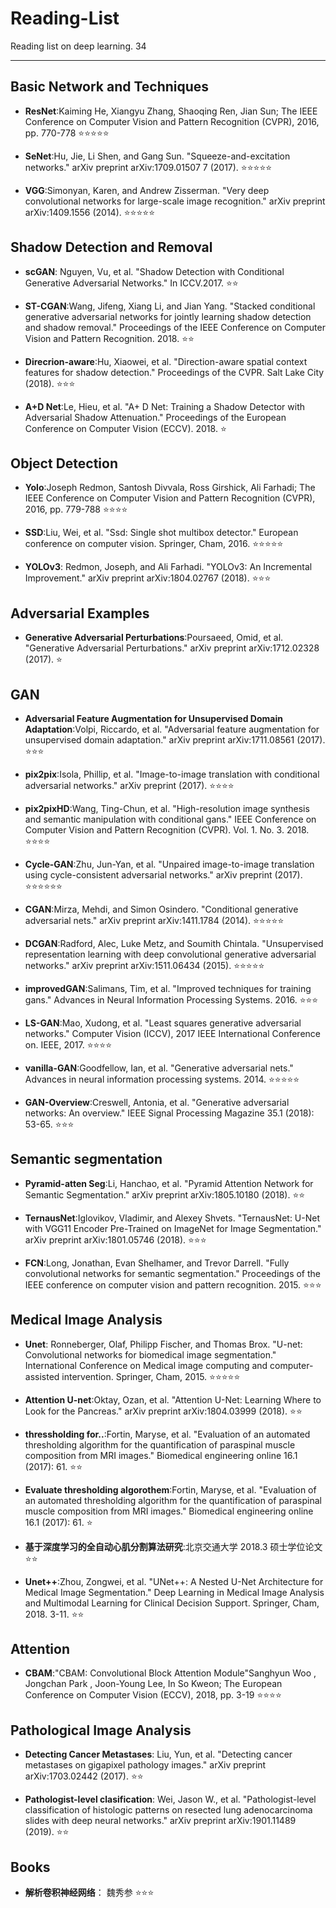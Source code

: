 # Reading-List
Reading list on deep learning. 
34
***

## Basic Network and Techniques
* **ResNet**:Kaiming He, Xiangyu Zhang, Shaoqing Ren, Jian Sun; The IEEE Conference on Computer Vision and Pattern Recognition (CVPR), 2016, pp. 770-778
:star::star::star::star::star:

* **SeNet**:Hu, Jie, Li Shen, and Gang Sun. "Squeeze-and-excitation networks." arXiv preprint arXiv:1709.01507 7 (2017).
:star::star::star::star::star:

* **VGG**:Simonyan, Karen, and Andrew Zisserman. "Very deep convolutional networks for large-scale image recognition." arXiv preprint arXiv:1409.1556 (2014).
:star::star::star::star::star:


## Shadow Detection and Removal
* **scGAN**: Nguyen, Vu, et al. "Shadow Detection with Conditional Generative Adversarial Networks." In ICCV.2017. :star::star:

* **ST-CGAN**:Wang, Jifeng, Xiang Li, and Jian Yang. "Stacked conditional generative adversarial networks for jointly learning shadow detection and shadow removal." Proceedings of the IEEE Conference on Computer Vision and Pattern Recognition. 2018.
:star::star:

* **Direcrion-aware**:Hu, Xiaowei, et al. "Direction-aware spatial context features for shadow detection." Proceedings of the CVPR. Salt Lake City (2018).
:star::star::star:

* **A+D Net**:Le, Hieu, et al. "A+ D Net: Training a Shadow Detector with Adversarial Shadow Attenuation." Proceedings of the European Conference on Computer Vision (ECCV). 2018.
:star:



## Object Detection
* **Yolo**:Joseph Redmon, Santosh Divvala, Ross Girshick, Ali Farhadi; The IEEE Conference on Computer Vision and Pattern Recognition (CVPR), 2016, pp. 779-788
:star::star::star::star:

* **SSD**:Liu, Wei, et al. "Ssd: Single shot multibox detector." European conference on computer vision. Springer, Cham, 2016.
:star::star::star::star::star:

* **YOLOv3**: Redmon, Joseph, and Ali Farhadi. "YOLOv3: An Incremental Improvement." arXiv preprint arXiv:1804.02767 (2018). :star::star::star:



## Adversarial Examples
* **Generative Adversarial Perturbations**:Poursaeed, Omid, et al. "Generative Adversarial Perturbations." arXiv preprint arXiv:1712.02328 (2017).
:star:



## GAN
* **Adversarial Feature Augmentation for Unsupervised Domain Adaptation**:Volpi, Riccardo, et al. "Adversarial feature augmentation for unsupervised domain adaptation." arXiv preprint arXiv:1711.08561 (2017).
:star::star::star:

* **pix2pix**:Isola, Phillip, et al. "Image-to-image translation with conditional adversarial networks." arXiv preprint (2017).
:star::star::star::star:

* **pix2pixHD**:Wang, Ting-Chun, et al. "High-resolution image synthesis and semantic manipulation with conditional gans." IEEE Conference on Computer Vision and Pattern Recognition (CVPR). Vol. 1. No. 3. 2018.
:star::star::star::star:

* **Cycle-GAN**:Zhu, Jun-Yan, et al. "Unpaired image-to-image translation using cycle-consistent adversarial networks." arXiv preprint (2017).
:star::star::star::star::star::star:

* **CGAN**:Mirza, Mehdi, and Simon Osindero. "Conditional generative adversarial nets." arXiv preprint arXiv:1411.1784 (2014).
:star::star::star::star::star:

* **DCGAN**:Radford, Alec, Luke Metz, and Soumith Chintala. "Unsupervised representation learning with deep convolutional generative adversarial networks." arXiv preprint arXiv:1511.06434 (2015).
:star::star::star::star::star:

* **improvedGAN**:Salimans, Tim, et al. "Improved techniques for training gans." Advances in Neural Information Processing Systems. 2016.
:star::star::star:

* **LS-GAN**:Mao, Xudong, et al. "Least squares generative adversarial networks." Computer Vision (ICCV), 2017 IEEE International Conference on. IEEE, 2017.
:star::star::star::star:

* **vanilla-GAN**:Goodfellow, Ian, et al. "Generative adversarial nets." Advances in neural information processing systems. 2014.
:star::star::star::star::star:

* **GAN-Overview**:Creswell, Antonia, et al. "Generative adversarial networks: An overview." IEEE Signal Processing Magazine 35.1 (2018): 53-65.
:star::star::star:





## Semantic segmentation
* **Pyramid-atten Seg**:Li, Hanchao, et al. "Pyramid Attention Network for Semantic Segmentation." arXiv preprint arXiv:1805.10180 (2018).
:star::star:

* **TernausNet**:Iglovikov, Vladimir, and Alexey Shvets. "TernausNet: U-Net with VGG11 Encoder Pre-Trained on ImageNet for Image Segmentation." arXiv preprint arXiv:1801.05746 (2018).
:star::star::star:

* **FCN**:Long, Jonathan, Evan Shelhamer, and Trevor Darrell. "Fully convolutional networks for semantic segmentation." Proceedings of the IEEE conference on computer vision and pattern recognition. 2015.
:star::star::star:



## Medical Image Analysis
* **Unet**: Ronneberger, Olaf, Philipp Fischer, and Thomas Brox. "U-net: Convolutional networks for biomedical image segmentation." International Conference on Medical image computing and computer-assisted intervention. Springer, Cham, 2015.
:star::star::star::star::star:

* **Attention U-net**:Oktay, Ozan, et al. "Attention U-Net: Learning Where to Look for the Pancreas." arXiv preprint arXiv:1804.03999 (2018).
:star::star:

* **thressholding for..**:Fortin, Maryse, et al. "Evaluation of an automated thresholding algorithm for the quantification of paraspinal muscle composition from MRI images." Biomedical engineering online 16.1 (2017): 61.
:star::star:

* **Evaluate thresholding algorothem**:Fortin, Maryse, et al. "Evaluation of an automated thresholding algorithm for the quantification of paraspinal muscle composition from MRI images." Biomedical engineering online 16.1 (2017): 61.
:star:

* **基于深度学习的全自动心肌分割算法研究**:北京交通大学 2018.3 硕士学位论文
:star::star:

* **Unet++**:Zhou, Zongwei, et al. "UNet++: A Nested U-Net Architecture for Medical Image Segmentation." Deep Learning in Medical Image Analysis and Multimodal Learning for Clinical Decision Support. Springer, Cham, 2018. 3-11.
:star::star:

## Attention
* **CBAM**:"CBAM: Convolutional Block Attention Module"Sanghyun Woo , Jongchan Park , Joon-Young Lee, In So Kweon; The European Conference on Computer Vision (ECCV), 2018, pp. 3-19
:star::star::star::star:

## Pathological Image Analysis
* **Detecting Cancer Metastases**: Liu, Yun, et al. "Detecting cancer metastases on gigapixel pathology images." arXiv preprint arXiv:1703.02442 (2017).
:star::star:

* **Pathologist-level clasification**: Wei, Jason W., et al. "Pathologist-level classification of histologic patterns on resected lung adenocarcinoma slides with deep neural networks." arXiv preprint arXiv:1901.11489 (2019).
:star::star:
## Books
* **解析卷积神经网络**： 魏秀参
:star::star::star:




